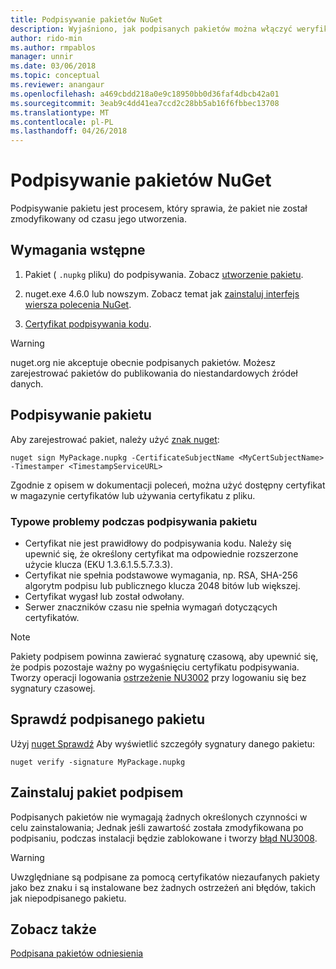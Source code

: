 ```yaml
---
title: Podpisywanie pakietów NuGet
description: Wyjaśniono, jak podpisanych pakietów można włączyć weryfikację zawartości integralności.
author: rido-min
ms.author: rmpablos
manager: unnir
ms.date: 03/06/2018
ms.topic: conceptual
ms.reviewer: anangaur
ms.openlocfilehash: a469cbdd218a0e9c18950bb0d36faf4dbcb42a01
ms.sourcegitcommit: 3eab9c4dd41ea7ccd2c28bb5ab16f6fbbec13708
ms.translationtype: MT
ms.contentlocale: pl-PL
ms.lasthandoff: 04/26/2018
---
```

# <a name="signing-nuget-packages"></a>Podpisywanie pakietów NuGet

Podpisywanie pakietu jest procesem, który sprawia, że pakiet nie został zmodyfikowany od czasu jego utworzenia.

## <a name="prerequisites"></a>Wymagania wstępne

1. Pakiet ( `.nupkg` pliku) do podpisywania. Zobacz [utworzenie pakietu](creating-a-package.md).

1. nuget.exe 4.6.0 lub nowszym. Zobacz temat jak [zainstaluj interfejs wiersza polecenia NuGet](../install-nuget-client-tools.md#nugetexe-cli).

1. [Certyfikat podpisywania kodu](../reference/signed-packages-reference.md#get-a-code-signing-certificate).

> [!Warning]
> nuget.org nie akceptuje obecnie podpisanych pakietów. Możesz zarejestrować pakietów do publikowania do niestandardowych źródeł danych.

## <a name="sign-a-package"></a>Podpisywanie pakietu

Aby zarejestrować pakiet, należy użyć [znak nuget](../tools/cli-ref-sign.md):

```cli
nuget sign MyPackage.nupkg -CertificateSubjectName <MyCertSubjectName> -Timestamper <TimestampServiceURL>
```

Zgodnie z opisem w dokumentacji poleceń, można użyć dostępny certyfikat w magazynie certyfikatów lub używania certyfikatu z pliku.

### <a name="common-problems-when-signing-a-package"></a>Typowe problemy podczas podpisywania pakietu

- Certyfikat nie jest prawidłowy do podpisywania kodu. Należy się upewnić się, że określony certyfikat ma odpowiednie rozszerzone użycie klucza (EKU 1.3.6.1.5.5.7.3.3).
- Certyfikat nie spełnia podstawowe wymagania, np. RSA, SHA-256 algorytm podpisu lub publicznego klucza 2048 bitów lub większej.
- Certyfikat wygasł lub został odwołany.
- Serwer znaczników czasu nie spełnia wymagań dotyczących certyfikatów.

> [!Note]
> Pakiety podpisem powinna zawierać sygnaturę czasową, aby upewnić się, że podpis pozostaje ważny po wygaśnięciu certyfikatu podpisywania. Tworzy operacji logowania [ostrzeżenie NU3002](../reference/Errors-and-Warnings.md#nu3002) przy logowaniu się bez sygnatury czasowej.

## <a name="verify-a-signed-package"></a>Sprawdź podpisanego pakietu

Użyj [nuget Sprawdź](../tools/cli-ref-verify.md) Aby wyświetlić szczegóły sygnatury danego pakietu:

```cli
nuget verify -signature MyPackage.nupkg
```

## <a name="install-a-signed-package"></a>Zainstaluj pakiet podpisem

Podpisanych pakietów nie wymagają żadnych określonych czynności w celu zainstalowania; Jednak jeśli zawartość została zmodyfikowana po podpisaniu, podczas instalacji będzie zablokowane i tworzy [błąd NU3008](../reference/Errors-and-Warnings.md#nu3008).

> [!Warning]
> Uwzględniane są podpisane za pomocą certyfikatów niezaufanych pakiety jako bez znaku i są instalowane bez żadnych ostrzeżeń ani błędów, takich jak niepodpisanego pakietu.

## <a name="see-also"></a>Zobacz także

[Podpisana pakietów odniesienia](../reference/Signed-Packages-Reference.md)
